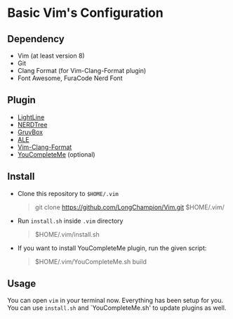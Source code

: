 # Basic Vim's Configuration

## Dependency
- Vim (at least version 8)
- Git
- Clang Format (for Vim-Clang-Format plugin)
- Font Awesome, FuraCode Nerd Font

## Plugin
- [LightLine](https://github.com/itchyny/lightline.vim)
- [NERDTree](https://github.com/preservim/nerdtree)
- [GruvBox](https://github.com/morhetz/gruvbox)
- [ALE](https://github.com/dense-analysis/ale)
- [Vim-Clang-Format](https://github.com/rhysd/vim-clang-format)
- [YouCompleteMe](https://github.com/ycm-core/YouCompleteMe) (optional)

## Install
- Clone this repository to `$HOME/.vim`
    > git clone https://github.com/LongChampion/Vim.git $HOME/.vim/
- Run `install.sh` inside `.vim` directory
    > $HOME/.vim/install.sh
- If you want to install YouCompleteMe plugin, run the given script:
	> $HOME/.vim/YouCompleteMe.sh build

## Usage
You can open `vim` in your terminal now. Everything has been setup for you.  
You can use `install.sh` and `YouCompleteMe.sh' to update plugins as well.
